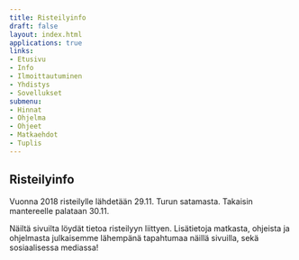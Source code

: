 ```yaml
---
title: Risteilyinfo
draft: false
layout: index.html
applications: true
links:
- Etusivu
- Info
- Ilmoittautuminen
- Yhdistys
- Sovellukset
submenu:
- Hinnat
- Ohjelma
- Ohjeet
- Matkaehdot
- Tuplis
---
```

## Risteilyinfo

Vuonna 2018 risteilylle lähdetään 29.11. Turun satamasta. Takaisin mantereelle palataan 30.11.

Näiltä sivuilta löydät tietoa risteilyyn liittyen. Lisätietoja matkasta, ohjeista ja ohjelmasta julkaisemme lähempänä tapahtumaa näillä sivuilla, sekä sosiaalisessa mediassa!
